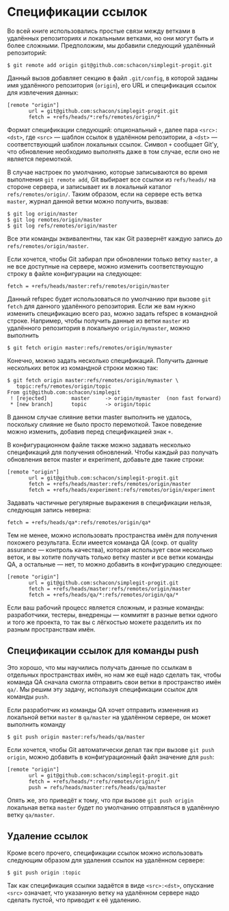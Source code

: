 # Спецификации ссылок

Во всей книге использовались простые связи между ветками в удалённых репозиториях и локальными ветками, но они могут быть и более сложными.
Предположим, мы добавили следующий удалённый репозиторий:

	$ git remote add origin git@github.com:schacon/simplegit-progit.git

Данный вызов добавляет секцию в файл `.git/config`, в которой заданы имя удалённого репозитория (`origin`), его URL и спецификация ссылок для извлечения данных:

	[remote "origin"]
	       url = git@github.com:schacon/simplegit-progit.git
	       fetch = +refs/heads/*:refs/remotes/origin/*

Формат спецификации следующий: опциональный `+`, далее пара `<src>:<dst>`, где `<src>` — шаблон ссылок в удалённом репозитории, а `<dst>` — соответствующий шаблон локальных ссылок. Символ `+` сообщает Git'у, что обновление необходимо выполнять даже в том случае, если оно не является перемоткой.

В случае настроек по умолчанию, которые записываются во время выполнения `git remote add`, Git выбирает все ссылки из `refs/heads/` на стороне сервера, и записывает их в локальный каталог `refs/remotes/origin/`. Таким образом, если на сервере есть ветка `master`, журнал данной ветки можно получить, вызвав:

	$ git log origin/master
	$ git log remotes/origin/master
	$ git log refs/remotes/origin/master

Все эти команды эквивалентны, так как Git развернёт каждую запись до `refs/remotes/origin/master`.

Если хочется, чтобы Git забирал при обновлении только ветку `master`, а не все доступные на сервере, можно изменить соответствующую строку в файле конфигурации на следующее:

	fetch = +refs/heads/master:refs/remotes/origin/master

Данный refspec будет использоваться по умолчанию при вызове `git fetch` для данного удалённого репозитория. Если же вам нужно изменить спецификацию всего раз, можно задать refspec в командной строке. Например, чтобы получить данные из ветки `master` из удалённого репозитория в локальную `origin/mymaster`, можно выполнить

	$ git fetch origin master:refs/remotes/origin/mymaster

Конечно, можно задать несколько спецификаций. Получить данные нескольких веток из командной строки можно так:

	$ git fetch origin master:refs/remotes/origin/mymaster \
	   topic:refs/remotes/origin/topic
	From git@github.com:schacon/simplegit
	 ! [rejected]        master     -> origin/mymaster  (non fast forward)
	 * [new branch]      topic      -> origin/topic

В данном случае слияние ветки master выполнить не удалось, поскольку слияние не было просто перемоткой. Такое поведение можно изменить, добавив перед спецификацией знак `+`.

В конфигурационном файле также можно задавать несколько спецификаций для получения обновлений. Чтобы каждый раз получать обновления веток master и experiment, добавьте две такие строки:

	[remote "origin"]
	       url = git@github.com:schacon/simplegit-progit.git
	       fetch = +refs/heads/master:refs/remotes/origin/master
	       fetch = +refs/heads/experiment:refs/remotes/origin/experiment

Задавать частичные регулярные выражения в спецификации нельзя, следующая запись неверна:

	fetch = +refs/heads/qa*:refs/remotes/origin/qa*

Тем не менее, можно использовать пространства имён для получения похожего результата. Если имеется команда QA (сокр. от quality assurance — контроль качества), которая использует свои несколько веток, и вы хотите получать только ветку master и все ветки команды QA, а остальные — нет, то можно добавить в конфигурацию следующее:

	[remote "origin"]
	       url = git@github.com:schacon/simplegit-progit.git
	       fetch = +refs/heads/master:refs/remotes/origin/master
	       fetch = +refs/heads/qa/*:refs/remotes/origin/qa/*

Если ваш рабочий процесс является сложным, и разные команды: разработчики, тестеры, внедренцы — коммитят в разные ветки одного и того же проекта, то так вы с лёгкостью можете разделить их по разным пространствам имён.

## Спецификации ссылок для команды push

Это хорошо, что мы научились получать данные по ссылкам в отдельных пространствах имён, но нам же ещё надо сделать так, чтобы команда QA сначала смогла отправить свои ветки в пространство имён `qa/`. Мы решим эту задачу, используя спецификации ссылок для команды `push`.

Если разработчик из команды QA хочет отправить изменения из локальной ветки `master` в `qa/master` на удалённом сервере, он может выполнить команду

	$ git push origin master:refs/heads/qa/master

Если хочется, чтобы Git автоматически делал так при вызове `git push origin`, можно добавить в конфигурационный файл значение для `push`:

	[remote "origin"]
	       url = git@github.com:schacon/simplegit-progit.git
	       fetch = +refs/heads/*:refs/remotes/origin/*
	       push = refs/heads/master:refs/heads/qa/master

Опять же, это приведёт к тому, что при вызове `git push origin` локальная ветка `master` будет по умолчанию отправляться в удалённую ветку `qa/master`.

## Удаление ссылок

Кроме всего прочего, спецификации ссылок можно использовать следующим образом для удаления ссылок на удалённом сервере:

	$ git push origin :topic

Так как спецификация ссылки задаётся в виде `<src>:<dst>`, опускание `<src>` означает, что указанную ветку на удалённом сервере надо сделать пустой, что приводит к её удалению.
